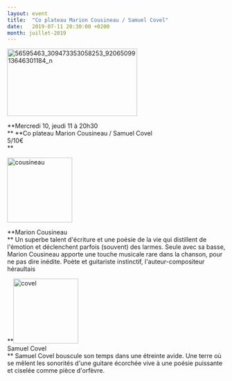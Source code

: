 ```yaml
---
layout: event
title:  "Co plateau Marion Cousineau / Samuel Covel"
date:   2019-07-11 20:30:00 +0200
month: juillet-2019
---
```

<img class="alignnone size-medium wp-image-6388" src="http://localhost/wpagendarts/wp-content/uploads/2019/04/56595463_309473353058253_9206509913646301184_n.jpg?w=300" alt="56595463_309473353058253_9206509913646301184_n" width="300" height="156" srcset="http://localhost/wpagendarts/wp-content/uploads/2019/04/56595463_309473353058253_9206509913646301184_n.jpg 2048w, http://localhost/wpagendarts/wp-content/uploads/2019/04/56595463_309473353058253_9206509913646301184_n-300x156.jpg 300w, http://localhost/wpagendarts/wp-content/uploads/2019/04/56595463_309473353058253_9206509913646301184_n-1024x534.jpg 1024w, http://localhost/wpagendarts/wp-content/uploads/2019/04/56595463_309473353058253_9206509913646301184_n-768x400.jpg 768w, http://localhost/wpagendarts/wp-content/uploads/2019/04/56595463_309473353058253_9206509913646301184_n-1536x800.jpg 1536w, http://localhost/wpagendarts/wp-content/uploads/2019/04/56595463_309473353058253_9206509913646301184_n-1200x625.jpg 1200w, http://localhost/wpagendarts/wp-content/uploads/2019/04/56595463_309473353058253_9206509913646301184_n-1980x1032.jpg 1980w" sizes="(max-width: 300px) 100vw, 300px" />

**Mercredi 10, jeudi 11 à 20h30  
** **Co plateau Marion Cousineau / Samuel Covel  
<span style="font-weight:400;">5/10€</span>  
** 

<img class=" size-thumbnail wp-image-6361 alignleft" src="http://localhost/wpagendarts/wp-content/uploads/2019/04/cousineau.jpg?w=150" alt="cousineau" width="150" height="150" srcset="http://localhost/wpagendarts/wp-content/uploads/2019/04/cousineau.jpg 960w, http://localhost/wpagendarts/wp-content/uploads/2019/04/cousineau-300x300.jpg 300w, http://localhost/wpagendarts/wp-content/uploads/2019/04/cousineau-150x150.jpg 150w, http://localhost/wpagendarts/wp-content/uploads/2019/04/cousineau-768x768.jpg 768w" sizes="(max-width: 150px) 100vw, 150px" /> 

**Marion Cousineau  
** <span style="color:var(--color-neutral-600);">Un superbe talent d'écriture et une poésie de la vie qui distillent de l'émotion et déclenchent parfois (souvent) des larmes. Seule avec sa basse, Marion Cousineau apporte une touche musicale rare dans la chanson, pour ne pas dire inédite. Poète et guitariste instinctif, l'auteur-compositeur héraultais</span>



**<img class=" size-thumbnail wp-image-6362 alignleft" src="http://localhost/wpagendarts/wp-content/uploads/2019/04/covel.jpg?w=150" alt="covel" width="150" height="150" srcset="http://localhost/wpagendarts/wp-content/uploads/2019/04/covel.jpg 2069w, http://localhost/wpagendarts/wp-content/uploads/2019/04/covel-300x300.jpg 300w, http://localhost/wpagendarts/wp-content/uploads/2019/04/covel-1024x1024.jpg 1024w, http://localhost/wpagendarts/wp-content/uploads/2019/04/covel-150x150.jpg 150w, http://localhost/wpagendarts/wp-content/uploads/2019/04/covel-768x768.jpg 768w, http://localhost/wpagendarts/wp-content/uploads/2019/04/covel-1536x1536.jpg 1536w, http://localhost/wpagendarts/wp-content/uploads/2019/04/covel-2048x2048.jpg 2048w, http://localhost/wpagendarts/wp-content/uploads/2019/04/covel-1200x1200.jpg 1200w, http://localhost/wpagendarts/wp-content/uploads/2019/04/covel-1980x1980.jpg 1980w" sizes="(max-width: 150px) 100vw, 150px" />  
Samuel Covel  
**  <span style="color:var(--color-neutral-600);">Samuel Covel bouscule son temps dans une étreinte avide. Une terre où se mêlent les sonorités d'une guitare écorchée vive à une poésie puissante et ciselée comme pièce d'orfèvre.</span>

 